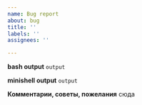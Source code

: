 ```yaml
---
name: Bug report
about: bug
title: ''
labels: ''
assignees: ''

---
```


**bash output**
```output```

**minishell output**
```output```

**Комментарии, советы, пожелания**
сюда
